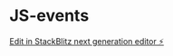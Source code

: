# JS-events

[Edit in StackBlitz next generation editor ⚡️](https://stackblitz.com/~/github.com/Sweathadharan/JS-events)
